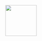 <div id="header" align="center">
  <img src="https://media.giphy.com/media/kHC4U2WCSA2ENxki1P/giphy-downsized.gif" width="100"/>
</div>

<!--
**wwsqlld/wwsqlld** is a ✨ _special_ ✨ repository because its `README.md` (this file) appears on your GitHub profile.

Here are some ideas to get you started:

- 🔭 I’m currently working on ...
- 🌱 I’m currently learning ...
- 👯 I’m looking to collaborate on ...
- 🤔 I’m looking for help with ...
- 💬 Ask me about ...
- 📫 How to reach me: ...
- 😄 Pronouns: ...
- ⚡ Fun fact: ...
-->
